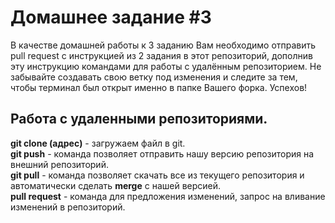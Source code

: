 # Домашнее задание #3

В качестве домашней работы к 3 заданию Вам необходимо отправить pull request с инструкцией из 2 задания в этот репозиторий, дополнив эту инструкцию командами для работы с удалённым репозиторием. Не забывайте создавать свою ветку под изменения и следите за тем, чтобы терминал был открыт именно в папке Вашего форка. Успехов!

## Работа с удаленными репозиториями.

**git clone (адрес)** - загружаем файл в git.  
**git push** - команда позволяет отправить нашу версию репозитория на внешний репозиторий.   
**git pull** - команда позволяет скачать все из текущего репозитория и автоматически сделать **merge** с нашей версией.  
**pull request** - команда для предложения изменений, запрос на вливание изменений в репозиторий.